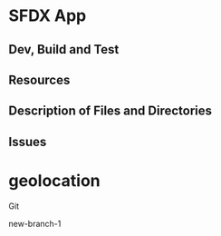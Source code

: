 # SFDX  App

## Dev, Build and Test


## Resources


## Description of Files and Directories


## Issues


#  geolocation


Git

new-branch-1

